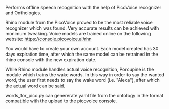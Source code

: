 Performs offline speech recognition with the help of PicoVoice recognizer and Onthologies.

Rhino module from the PicoVoice proved to be the most reliable voice recognizer which was found. Very accurate results can be achieved with monimum tweaking.
Voice models are trained online on the following website: https://console.picovoice.ai/rhn

You would have to create your own account. Each model created has 30 days expiration time, after which the same model can be retrained in the rhino console with the new expiration date. 

While Rhino module handles actual voice recognition, Porcupine is the module which trains the wake words. In this way in order to say the wanted word, the user first needs to say the wake word (i.e. "Alexa"), after which the actual word can be said.


words_for_pico.py can genererate yaml file from the ontology in the format compatible with the upload to the picovoice console.
